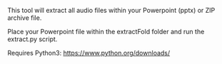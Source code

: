 This tool will extract all audio files within your Powerpoint (pptx) or ZIP archive file.

Place your Powerpoint file within the extractFold folder and run the extract.py script.

Requires Python3: https://www.python.org/downloads/
